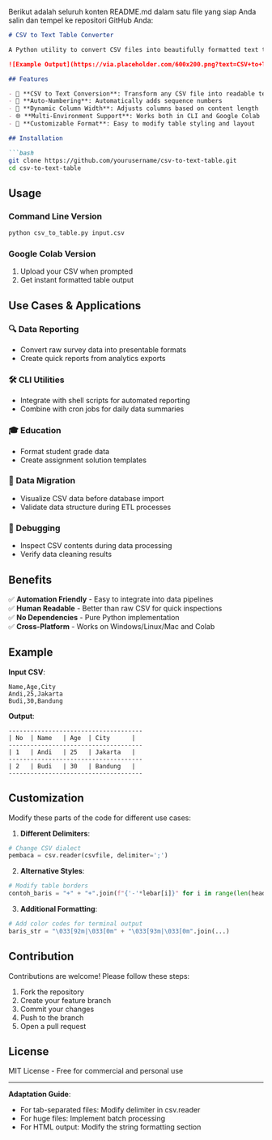 Berikut adalah seluruh konten README.md dalam satu file yang siap Anda salin dan tempel ke repositori GitHub Anda:

```markdown
# CSV to Text Table Converter

A Python utility to convert CSV files into beautifully formatted text tables with automatic column adjustment and numbering.

![Example Output](https://via.placeholder.com/600x200.png?text=CSV+to+Text+Table+Example)

## Features

- 📁 **CSV to Text Conversion**: Transform any CSV file into readable text tables
- 🔢 **Auto-Numbering**: Automatically adds sequence numbers
- 📏 **Dynamic Column Width**: Adjusts columns based on content length
- 🌐 **Multi-Environment Support**: Works both in CLI and Google Colab
- 🎨 **Customizable Format**: Easy to modify table styling and layout

## Installation

```bash
git clone https://github.com/yourusername/csv-to-text-table.git
cd csv-to-text-table
```

## Usage

### Command Line Version
```bash
python csv_to_table.py input.csv
```

### Google Colab Version
1. Upload your CSV when prompted
2. Get instant formatted table output

## Use Cases & Applications

### 🔍 Data Reporting
- Convert raw survey data into presentable formats
- Create quick reports from analytics exports

### 🛠️ CLI Utilities
- Integrate with shell scripts for automated reporting
- Combine with cron jobs for daily data summaries

### 🎓 Education
- Format student grade data
- Create assignment solution templates

### 💾 Data Migration
- Visualize CSV data before database import
- Validate data structure during ETL processes

### 🐛 Debugging
- Inspect CSV contents during data processing
- Verify data cleaning results

## Benefits

✅ **Automation Friendly** - Easy to integrate into data pipelines  
✅ **Human Readable** - Better than raw CSV for quick inspections  
✅ **No Dependencies** - Pure Python implementation  
✅ **Cross-Platform** - Works on Windows/Linux/Mac and Colab  

## Example

**Input CSV**:
```csv
Name,Age,City
Andi,25,Jakarta
Budi,30,Bandung
```

**Output**:
```
-------------------------------------
| No  | Name   | Age  | City      |
-------------------------------------
| 1   | Andi   | 25   | Jakarta   |
-------------------------------------
| 2   | Budi   | 30   | Bandung   |
-------------------------------------
```

## Customization

Modify these parts of the code for different use cases:

1. **Different Delimiters**:
```python
# Change CSV dialect
pembaca = csv.reader(csvfile, delimiter=';')
```

2. **Alternative Styles**:
```python
# Modify table borders
contoh_baris = "+" + "+".join(f"{'-'*lebar[i]}" for i in range(len(header))) + "+"
```

3. **Additional Formatting**:
```python
# Add color codes for terminal output
baris_str = "\033[92m|\033[0m" + "\033[93m|\033[0m".join(...)
```

## Contribution

Contributions are welcome! Please follow these steps:
1. Fork the repository
2. Create your feature branch
3. Commit your changes
4. Push to the branch
5. Open a pull request

## License

MIT License - Free for commercial and personal use

---

**Adaptation Guide**:
- For tab-separated files: Modify delimiter in csv.reader
- For huge files: Implement batch processing
- For HTML output: Modify the string formatting section
